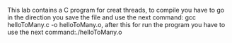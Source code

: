 This lab contains a C program for creat threads, to compile you have to go in the direction you save the file and use the next command: gcc helloToMany.c -o helloToMany.o, after this for run the program you have to use the next command:./helloToMany.o
